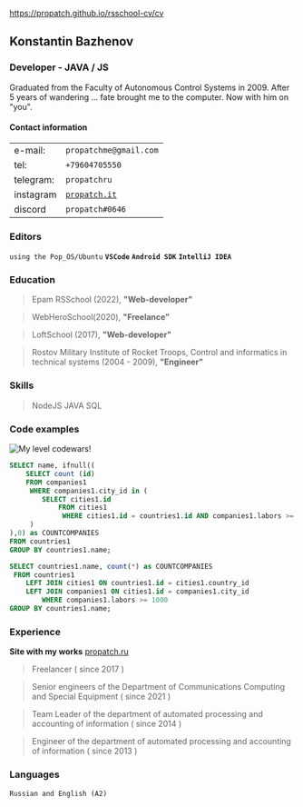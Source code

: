 https://propatch.github.io/rsschool-cv/cv

## Konstantin Bazhenov

### Developer - JAVA / JS
Graduated from the Faculty of Autonomous Control Systems in 2009. After 5 years of wandering ... fate brought me to the computer. Now with him on "you".

#### **Contact information**

|         |         |
|---------|---------|
|e-mail:     | `propatchme@gmail.com`|
|tel:        | `+79604705550`        |
|telegram:   | `propatchru`          |
|instagram   |  [`propatch.it`](https://www.instagram.com/propatch.it)          |
| discord    |  `propatch#0646`      |

### **Editors**

`using the Pop_OS/Ubuntu`
**`VSCode`**
**`Android SDK`**
**`IntelliJ IDEA`**


### Education
> Epam RSSchool (2022), **"Web-developer"**

> WebHeroSchool(2020), **"Freelance"**

> LoftSchool (2017), **"Web-developer"**

> Rostov Military Institute of Rocket Troops, Control and informatics in technical systems (2004 - 2009), **"Engineer"**

### Skills 
> NodeJS
> JAVA
> SQL

### Code examples
![My level codewars!](https://www.codewars.com/users/propatch/badges/large "Codewars propatch")
```sql
SELECT name, ifnull((
	SELECT count (id)
	FROM companies1
	 WHERE companies1.city_id in (
		SELECT cities1.id  
			FROM cities1
			 WHERE cities1.id = countries1.id AND companies1.labors >= 1000 
	 )
),0) as COUNTCOMPANIES
FROM countries1
GROUP BY countries1.name;

SELECT countries1.name, count(*) as COUNTCOMPANIES
 FROM countries1
	LEFT JOIN cities1 ON countries1.id = cities1.country_id
	LEFT JOIN companies1 ON cities1.id = companies1.city_id
		WHERE companies1.labors >= 1000
GROUP BY countries1.name;
```

### Experience

**Site with my works** [propatch.ru](http://propatch.ru/)   
> Freelancer ( since 2017 )

> Senior engineers of the Department of Communications Computing and Special  Equipment ( since 2021 )

> Team Leader of the department of automated processing and accounting of information ( since 2014 )

> Engineer of the department of automated processing and accounting of information ( since 2013 )

### Languages
`Russian and English (A2)`
